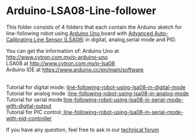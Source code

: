 # Arduino-LSA08-Line-follower
This folder consists of 4 folders that each contain the Arduino sketch for line-following robot using <a href="http://www.cytron.com.my/p-arduino-uno" targer="_blank">Arduino Uno </a> board with <a href="http://www.cytron.com.my/p-lsa08" target="_blank"> Advanced Auto-Calibrating Line Sensor (LSA08)</a> in digital, analog,serial mode and PID.

You can get the information of:
Arduino Uno at http://www.cytron.com.my/p-arduino-uno <br/>
LSA08 at http://www.cytron.com.my/p-lsa08 <br/>
Arduino IDE at https://www.arduino.cc/en/main/software <br/> <br/>

Tutorial for digital mode: <a href="http://tutorial.cytron.com.my/2015/07/31/line-following-robot-using-lsa08-in-digital-mode/" target="_blank">line-following-robot-using-lsa08-in-digital-mode</a> <br/>
Tutorial for analog mode :<a href="http://tutorial.cytron.com.my/2015/07/31/line-following-robot-using-lsa08-in-analog-mode/" target="_blank">line-following-robot-using-lsa08-in-analog-mode </a> <br/>
Tutorial for serial mode:<a href="http://tutorial.cytron.com.my/2015/07/31/line-following-robot-using-lsa08-in-serial-mode-with-digital-output/" target="_blank">line-following-robot-using-lsa08-in-serial-mode-with-digital-output </a> <br/>
Tutorial for PIC control:<a href="http://tutorial.cytron.com.my/2015/07/31/line-following-robot-using-lsa08-in-serial-mode-with-pid-controller/" target="_blank"> line-following-robot-using-lsa08-in-serial-mode-with-pid-controller </a> <br/>

If you have any question, feel free to ask in our <a href="http://forum.cytron.com.my/" target="_blank"> technical forum </a> 
